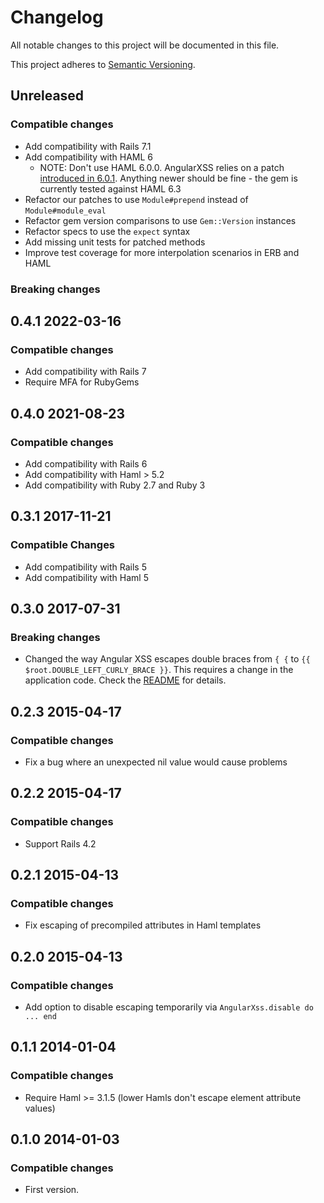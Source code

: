 # Changelog
All notable changes to this project will be documented in this file.

This project adheres to [Semantic Versioning](http://semver.org/spec/v2.0.0.html).

## Unreleased

### Compatible changes
* Add compatibility with Rails 7.1
* Add compatibility with HAML 6
  * NOTE: Don't use HAML 6.0.0. AngularXSS relies on a patch [introduced in 6.0.1](https://github.com/haml/haml/blob/main/CHANGELOG.md#601). Anything newer should be fine - the gem is currently tested against HAML 6.3
* Refactor our patches to use `Module#prepend` instead of `Module#module_eval`
* Refactor gem version comparisons to use `Gem::Version` instances
* Refactor specs to use the `expect` syntax
* Add missing unit tests for patched methods
* Improve test coverage for more interpolation scenarios in ERB and HAML

### Breaking changes


## 0.4.1 2022-03-16

### Compatible changes

- Add compatibility with Rails 7
- Require MFA for RubyGems

## 0.4.0 2021-08-23

### Compatible changes

- Add compatibility with Rails 6
- Add compatibility with Haml > 5.2
- Add compatibility with Ruby 2.7 and Ruby 3

## 0.3.1 2017-11-21

### Compatible Changes

- Add compatibility with Rails 5
- Add compatibility with Haml 5

## 0.3.0 2017-07-31

### Breaking changes

- Changed the way Angular XSS escapes double braces from ` { { ` to
  `{{ $root.DOUBLE_LEFT_CURLY_BRACE }}`. This requires a change in the
  application code. Check the [README](https://github.com/makandra/angular_xss/blob/master/README.md#installation)
  for details.

## 0.2.3 2015-04-17

### Compatible changes

- Fix a bug where an unexpected nil value would cause problems

## 0.2.2 2015-04-17

### Compatible changes

- Support Rails 4.2

## 0.2.1 2015-04-13

### Compatible changes

- Fix escaping of precompiled attributes in Haml templates

## 0.2.0 2015-04-13

### Compatible changes

- Add option to disable escaping temporarily via `AngularXss.disable do ... end`

## 0.1.1 2014-01-04

### Compatible changes

- Require Haml >= 3.1.5 (lower Hamls don't escape element attribute values)

## 0.1.0 2014-01-03

### Compatible changes

- First version.
